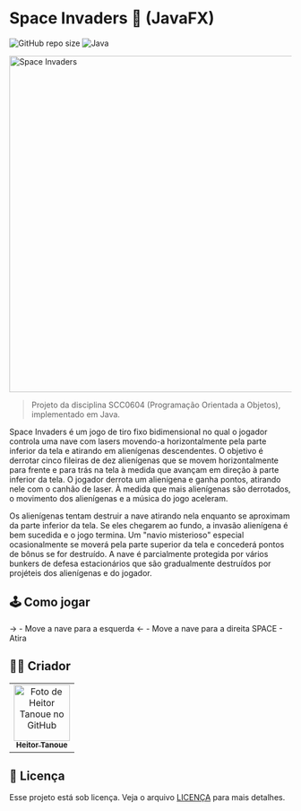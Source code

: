 # Space Invaders 👾 (JavaFX)


<!---Esses são exemplos. Veja https://shields.io para outras pessoas ou para personalizar este conjunto de escudos. Você pode querer incluir dependências, status do projeto e informações de licença aqui--->

![GitHub repo size](https://img.shields.io/github/repo-size/totoi690/space-invaders-javafx?style=for-the-badge)
![Java](https://img.shields.io/badge/java-%23ED8B00.svg?style=for-the-badge&logo=java&logoColor=white)

<img src="https://sm.ign.com/t/ign_pt/news/s/space-inva/space-invaders-movie-reportedly-hires-mortal-kombat-reboot-w_187h.h720.jpg" alt="Space Invaders" width="600"/>

> Projeto da disciplina SCC0604 (Programação Orientada a Objetos), implementado em Java.

Space Invaders é um jogo de tiro fixo bidimensional no qual o jogador controla uma nave com lasers movendo-a horizontalmente pela parte inferior da tela e atirando em alienígenas descendentes. O objetivo é derrotar cinco fileiras de dez alienígenas que se movem horizontalmente para frente e para trás na tela à medida que avançam em direção à parte inferior da tela. O jogador derrota um alienígena e ganha pontos, atirando nele com o canhão de laser. À medida que mais alienígenas são derrotados, o movimento dos alienígenas e a música do jogo aceleram.

Os alienígenas tentam destruir a nave atirando nela enquanto se aproximam da parte inferior da tela. Se eles chegarem ao fundo, a invasão alienígena é bem sucedida e o jogo termina. Um "navio misterioso" especial ocasionalmente se moverá pela parte superior da tela e concederá pontos de bônus se for destruído. A nave é parcialmente protegida por vários bunkers de defesa estacionários que são gradualmente destruídos por projéteis dos alienígenas e do jogador.

## 🕹️ Como jogar

-> - Move a nave para a esquerda
<- - Move a nave para a direita
SPACE - Atira

## 👨🏻 Criador

<table>
  <tr>
    <td align="center">
      <a href="https://github.com/totoi690">
        <img src="https://github.com/totoi690.png" width="100px;" alt="Foto de Heitor Tanoue no GitHub"/><br>
        <sub>
          <b>Heitor Tanoue</b>
        </sub>
      </a>
    </td>
  </tr>
</table>


## 📝 Licença

Esse projeto está sob licença. Veja o arquivo [LICENÇA](LICENSE.md) para mais detalhes.

